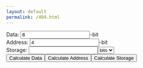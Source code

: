 ```yaml
---
layout: default
permalink: /404.html
---
```

<form class="calc" action="javascript:null;">
Data: <input type="text" class="data" value="8">-bit<br>
Address: <input type="text" class="address" value="4">-bit<br>
Storage: <input type="text" class="storage" value=""><select class="unit">
<option value="0.125">bits</option>
  <option value="1">B</option>
  <option value="1024">KB</option>
  <option value="1048576">MB</option>
  <option value="1073741824">GB</option>
  <option value="1099511627776">TB</option>
  <option value="1125899906842624">PB</option>
  <option value="1152921504606846976">EB</option>
  <option value="1180591620717411303424">ZB</option>
  <option value="1208925819614629174706176">YB</option>
</select><br>
<input type="submit" class="calc-data" value="Calculate Data"><input type="submit" class="calc-add" value="Calculate Address"><input type="submit" class="calc-storage" value="Calculate Storage">
</form>
<script src="https://ajax.googleapis.com/ajax/libs/jquery/2.1.1/jquery.min.js"></script>
<script>
var address = $('.address')[0];
var data = $('.data')[0];
var storage = $('.storage')[0];
var unit = $('.unit')[0];
//storage=data*2^(address)
//log(storage/data)/log(2)=address
//data=storage/(2^(address))
//address=Math.log(storage/data)/Math.log(2)


$(".calc-add").click(function(event) {
var mult=8*parseFloat(unit.value);
address.value = (Math.log((mult*parseFloat(storage.value))/parseFloat(data.value)))/(Math.log(2))
});

$(".calc-data").click(function(event) {
var mult=8*parseFloat(unit.value);
data.value = parseFloat(storage.value)*mult*( Math.pow(2,-parseFloat(address.value) ) );
});

$(".calc-storage").click(function(event) {
var mult=8*parseFloat(unit.value);
storage.value = (parseFloat(data.value)*Math.pow( 2,parseFloat(address.value))  )/mult;
});
</script>
